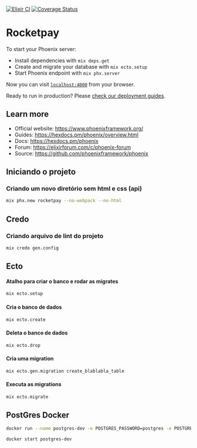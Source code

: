 [![Elixir CI](https://github.com/tiago154/rocketpay/actions/workflows/elixir.yml/badge.svg)](https://github.com/tiago154/rocketpay/actions/workflows/elixir.yml)
[![Coverage Status](https://coveralls.io/repos/github/tiago154/rocketpay/badge.svg?branch=master)](https://coveralls.io/github/tiago154/rocketpay?branch=master)

# Rocketpay

To start your Phoenix server:

  * Install dependencies with `mix deps.get`
  * Create and migrate your database with `mix ecto.setup`
  * Start Phoenix endpoint with `mix phx.server`

Now you can visit [`localhost:4000`](http://localhost:4000) from your browser.

Ready to run in production? Please [check our deployment guides](https://hexdocs.pm/phoenix/deployment.html).

## Learn more

  * Official website: https://www.phoenixframework.org/
  * Guides: https://hexdocs.pm/phoenix/overview.html
  * Docs: https://hexdocs.pm/phoenix
  * Forum: https://elixirforum.com/c/phoenix-forum
  * Source: https://github.com/phoenixframework/phoenix

## Iniciando o projeto

### Criando um novo diretório sem html e css (api)
```bash
mix phx.new rocketpay --no-webpack --no-html
```

## Credo
### Criando arquivo de lint do projeto
```bash
mix credo gen.config
```

## Ecto

#### Atalho para criar o banco e rodar as migrates
```bash
mix ecto.setup
```

#### Cria o banco de dados
```bash
mix ecto.create
```

#### Deleta o banco de dados
```bash
mix ecto.drop
```

#### Cria uma migration
```bash
mix ecto.gen.migration create_blablabla_table
```

#### Executa as migrations
```bash
mix ecto.migrate
```

## PostGres Docker

```bash
docker run --name postgres-dev -e POSTGRES_PASSWORD=postgres -e POSTGRES_USER=postgres -p 5432:5432 -d postgres
```

```bash
docker start postgres-dev
```
